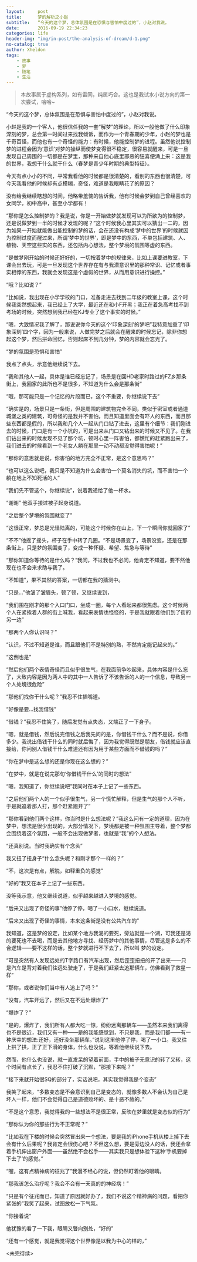 ```yaml
---
layout:     post
title:      梦的解析之小赵
subtitle:   “今天的这个梦，总体氛围是在恐惧与害怕中度过的”，小赵对我说。
date:       2016-09-19 22:34:23
categories: life
header-img: "img/in-post/the-analysis-of-dream/d-1.png"
no-catalog: true
author: Xheldon
tags:
    - 故事
    - 梦
    - 随笔
    - 生活
---
```


> 本故事属于虚构系列，如有雷同，纯属巧合。这也是我试水小说方向的第一次尝试，哈哈~

“今天的这个梦，总体氛围是在恐惧与害怕中度过的”，小赵对我说。

小赵是我的一个客人，他很信任我的一套“解梦”的理论，所以一般他做了什么印象深刻的梦，总会第一时间过来找我倾诉，而作为一个青春期的少年，小赵的梦也是千奇百怪，而他也有一个奇怪的能力：有时候，他能控制梦的进程。虽然他说控制梦的进程会因为‘意识’对梦的操纵而使梦变得很不稳定，很容易就醒来，可是一旦发现自己周围的一切都是在梦里，那种来自他心底里邪恶的狂喜便涌上来：这是我的世界，我想干什么就干什么（春梦是青少年时期的典型特征）。

今天有点小小的不同，平常我看他的时候都是很清楚的，看别的东西也很清楚，可今天我看他的时候却有点模糊，奇怪，难道是我眼睛花了的原因？

没有给我继续瞎想的时间，他略带羞愧的告诉我，他有时候会梦到自己曾经喜欢的女同学，初中高中，甚至小学都有！

“那你是怎么控制梦的？我是说，你是一开始做梦就发现可以为所欲为的控制梦，还是说做梦到一半的时候才发现的呢？”这个时候我心里其实可以猜出一二的，因为如果一开始就能做出能控制的梦的话，会在还没有构成‘梦中的世界’的时候就因为控制过度而醒过来，所谓‘梦中的世界’，即是梦中的东西，不单包括建筑、人、植物、天空这些实的东西，还包括内心想法，整个梦境的氛围等虚的东西。

“是做梦刚开始的时候还好好的，一切按着梦中的规律来，比如上课要进教室，下课会出去玩，可是一旦发现这个世界存在有与我潜意识里的那种常识、记忆或者事实相悖的东西，我就会发现这是个虚假的世界，从而用意识进行操控。”

“哦？比如说？”

“比如说，我出现在小学学校的门口，准备走进去找到二年级的教室上课，这个时候我突然想起来，我已经上了大学，最近还在和小F开黑；我正在着急高考找不到考场的时候，突然想到我已经在KJ专业了这个事实的时候。”

“嗯，大致情况我了解了，那说说你今天的这个‘印象深刻’的梦吧”我特意加重了‘印象深刻’四个字，因为一般来说，人做完梦之后就会在醒来的时候忘记，除非你想起这个梦，然后拼命回忆，否则起床不到几分钟，梦的内容就会忘光了。

“梦的氛围是恐惧和害怕”

我点了点头，示意他继续说下去。

“我和其他人一起，具体是谁已经忘记了，场景是在回HD老家时路过的FZ乡那条街上，我回家的此所也不是很多，不知道为什么会是那条街”

“哦，那可能只是一个记忆的片段而已，这个不重要，你继续说下去”

“确实是的，场景只是一条街，但是周围的建筑物完全不同，类似于密室或者通道城堡之类的建筑，可奇怪的是我并不害怕，而且知道里面会有吓人的东西，而且那些东西都是假的，所以我和几个人一起从门口钻了进去，这里有个细节：我们刚进去的时候，门口是有一个小坑的，可是出来从门口又钻出来的时候又不见了。在我们钻出来的时候发现不见了那个坑，顿时心里一阵害怕，都慌忙的赶紧跑出来了，我们进去的时候看到一个老女人躺在那里一动不动都没觉得害怕呢！”

“那你的意思就是说，你害怕的地方完全不正常，是这个意思吗？”

“也可以这么说吧，我只是不知道为什么会害怕一个莫名消失的坑，而不害怕一个躺在地上不知死活的人”

“我们先不管这个，你继续说”，说着我递给了他一杯水。

“谢谢” 他双手接过被子起身说道。

“之后整个梦境的氛围就变了”

“这很正常，梦总是光怪陆离的，可能这个时候你在山上，下一个瞬间你就回家了”

“不不”他摇了摇头，杯子在手中转了几圈。“不是场景变了，场景没变，还是在那条街上，只是梦的氛围变了，变成一种怀疑、希望、焦急与等待”

“那你知道你等待的是什么吗？”我问，不过我也不必问，他肯定不知道，要不然他现在也不会来求助与我了。

“不知道”，果不其然的答案，一切都在我的猜测中。

“只是...”他皱了皱眉头，顿了顿，又继续说到，

“我们围在刚才的那个入口门口，坐成一圈，每个人看起来都很焦虑。这个时候两个人在紧挨着人群的街上喊我，看起来表情也怪怪的，于是我就跟着他们到了街的另一边”

“那两个人你认识吗？”

“认识，不过不知道是谁，而且跟他们不是特别的熟，不然肯定能记起来的。”

“这倒也是”

“然后他们两个表情奇怪而且似乎很生气，在我面前争吵起来，具体内容是什么忘了，大致内容是因为两人中的其中一人告诉了不该告诉的人的一个信息，导致另一个人处境很危险”

“那他们找你干什么呢？”我忍不住插嘴道。

“好像是要...找我借钱”

“借钱？”我忍不住笑了，随后发觉有点失态，又端正了一下身子。

“嗯，就是借钱，然后说完借钱之后我先问的是，你借钱干什么？而不是说，你借多少。我说出借钱干什么的同时就后悔了，因为我觉得既然是朋友，借钱就应该直接给，你问别人借钱干什么难道还有因为用于某些方面而不借钱的吗？”

“你在梦中是这么想的还是你现在这么想的？”

“在梦中，就是在说完那句‘你借钱干什么’的同时的想法”

“嗯，我知道了，你继续说吧”我同时在本子上记了一些东西。

“之后他们两个人的一个似乎很生气，另一个慌忙解释，但是生气的那个人不听，于是就追着那人打，那个赶紧跑开了”

“那你看到他们两个这样，你当时是什么想法呢？”我这么问有一定的道理，因为在梦中，想法是很少出现的，大部分情况下，梦境都是被一种氛围主导着，整个梦都会围绕着这个氛围，一般不会出现做梦者，也就是“我”的个人想法。

“还真别说。当时我确实有个念头”

我又扭了扭身子“什么念头呢？和刚才那个一样的？”

“不，这次是有点，解脱，如释重负的感觉”

“好的”我又在本子上记了一些东西。

没等我示意，他又继续说道，似乎越来越进入梦境的感觉。

“后来又出现了奇怪的事”他停了停，喝了一小口水，继续说道。

“后来又出现了奇怪的事情，本来这条街是没有公共汽车的”

我知道，这是梦的设定，比如某个地方我渴的要死，旁边就是一个湖，可我还是渴的要死也不去喝，而是去其他地方寻找、经历梦中的其他事情，尽管这是多么的不合逻辑——要不这样的话，整个梦就进行不下去了，所以叫 梦的设定。

“可是突然有人发现远处的T字路口有汽车出现，然后歪歪扭扭的开了出来——只是汽车是背对着我们往远处驶走了，于是我们赶紧去追那辆车，仿佛看到了救星一样”

“那你，或者说你们当中有人追上了吗？”

“没有，汽车开远了，然后又在不远处爆炸了”

“爆炸了？”

“是的，爆炸了，我们所有人都大吃一惊，纷纷远离那辆车——虽然本来我们离得也不是很近，我们又有一种——是的我能感觉到，不只是我，而是我们都——有一种庆幸的想法:还好，还好没坐那辆车。”说到这里他停了停，喝了一小口。我又往上拱了拱，正了正下滑的身体，什么也没说，等着他继续说下去。

然而，他什么也没说，就一直发呆的望着前面，手中的被子无意识的转了又转，这个时间有点长了，我忍不住打破了沉默，“那接下来呢？”

“接下来就开始很SQ的部分了，实话说吧，其实我觉得我是个变态”

我笑了起来，“多数变态是不会意识到自己是变态的，就像多数人不会认为自己是坏人一样，他们不会觉得自己是道德败坏的、是十恶不赦的。”

“不是这个意思，我觉得我的一些想法不是很正常，反映在梦里就是变态似的行为”

“那你认为你的那些行为不正常呢？”

“比如我在下楼的时候会突然冒出来一个想法，要是我的iPhone手机从楼上掉下去会有什么后果呢？我肯定会很伤心吧？不但这么想，要是旁边没人的话，我还会拿着手机伸出窗户外面——虽然绝不会松手——其实我只是想体验下这种‘手机要掉下去了’的感觉。”

“喔，这有点精神病的征兆了”我漫不经心的说，但仍然盯着他的眼睛。

“那我该怎么治疗呢？我会不会有一天真的的神经病！”

“只是有个征兆而已，知道了原因就好办了，我们不说这个精神病的问题，看把你紧张的”我笑了起来，试图放松一下气氛。

“你接着说”

他犹豫的看了一下我，眼睛又瞥向别处，“好的”

“还有一个感觉，就是我觉得这个世界像是以我为中心的样的，”

<未完待续>